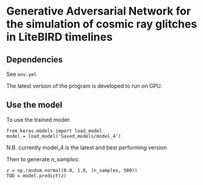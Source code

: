 # Generative Adversarial Network for the simulation of cosmic ray glitches in LiteBIRD timelines

## Dependencies
See `env.yml`

The latest version of the program is developed to run on GPU.

## Use the model
To use the trained model:
```
from keras.models import load_model
model = load_model('Saved_models/model_4')
```
N.B. currently model_4 is the latest and best performing version

Then to generate *n_samples*:
```
z = np.random.normal(0.0, 1.0, (n_samples, 500))
TOD = model.predict(z)
```

